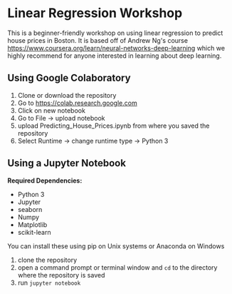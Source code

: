 # Linear Regression Workshop
This is a beginner-friendly workshop on using linear regression to predict house prices in Boston. It is based off of Andrew Ng's course https://www.coursera.org/learn/neural-networks-deep-learning which we highly recommend for anyone interested in learning about deep learning.

## Using Google Colaboratory

1. Clone or download the repository
2. Go to https://colab.research.google.com
3. Click on new notebook
4. Go to File -> upload notebook
5. upload Predicting_House_Prices.ipynb from where you saved the repository
6. Select Runtime -> change runtime type -> Python 3

## Using a Jupyter Notebook

**Required Dependencies:**
* Python 3
* Jupyter
* seaborn
* Numpy
* Matplotlib
* scikit-learn

You can install these using pip on Unix systems or Anaconda on Windows

1. clone the repository
2. open a command prompt or terminal window and `cd` to the directory where the repository is saved
3. run `jupyter notebook`
